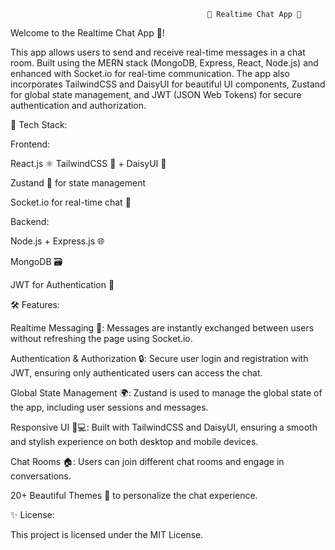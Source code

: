                                                 🎉 Realtime Chat App 🎉
 Welcome to the Realtime Chat App 🚀!
 
This app allows users to send and receive real-time messages in a chat room. Built using the MERN stack (MongoDB, Express, React, Node.js) and enhanced with Socket.io for real-time communication. The app also incorporates TailwindCSS and DaisyUI for beautiful UI components, Zustand for global state management, and JWT (JSON Web Tokens) for secure authentication and authorization.

📌 Tech Stack:

Frontend:

React.js ⚛️
TailwindCSS 🎨 + DaisyUI 🌼

Zustand 🧠 for state management

Socket.io for real-time chat 📨

Backend:

Node.js + Express.js 🌐

MongoDB 🗃️

JWT for Authentication 🔐


🛠️ Features:

Realtime Messaging 💬: Messages are instantly exchanged between users without refreshing the page using Socket.io.

Authentication & Authorization 🔒: Secure user login and registration with JWT, ensuring only authenticated users can access the chat.

Global State Management 🌍: Zustand is used to manage the global state of the app, including user sessions and messages.

Responsive UI 📱💻: Built with TailwindCSS and DaisyUI, ensuring a smooth and stylish experience on both desktop and mobile devices.

Chat Rooms 🏠: Users can join different chat rooms and engage in conversations.

20+ Beautiful Themes 🌈 to personalize the chat experience.


✨ License:

This project is licensed under the MIT License.
